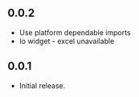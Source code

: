 ## 0.0.2

* Use platform dependable imports
* Io widget - excel unavailable

## 0.0.1

* Initial release.
